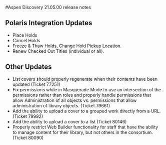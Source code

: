 #Aspen Discovery 21.05.00 release notes
## Polaris Integration Updates
- Place Holds
- Cancel Holds
- Freeze & Thaw Holds, Change Hold Pickup Location.
- Renew Checked Out Titles (individual or all).  

## Other Updates
- List covers should properly regenerate when their contents have been updated (Ticket 77251)
- Fix permissions while in Masquerade Mode to use an intersection of the permissions rather than roles and properly handle permissions that allow Administration of all objects vs. permissions that allow administration of library objects. (Ticket 79661)
- Add the ability to upload a cover to a grouped work directly from a URL. (Ticket 79992)
- Add the ability to upload a cover to a list (Ticket 80146)
- Properly restrict Web Builder functionality for staff that have the ability to manage content for their library, but not others in the consortium. (Ticket 80090)